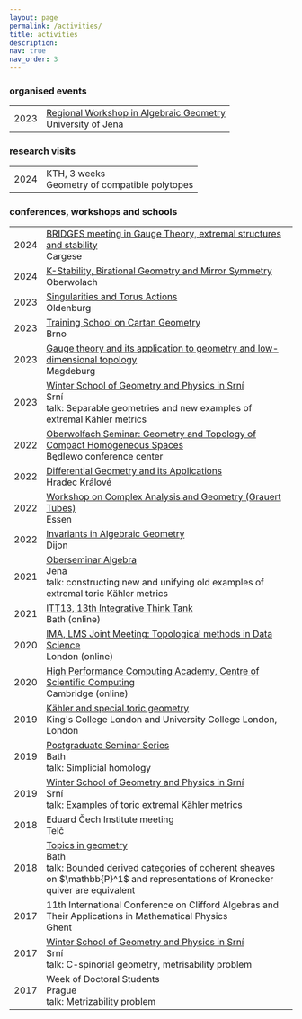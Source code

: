 ```yaml
---
layout: page
permalink: /activities/
title: activities
description: 
nav: true
nav_order: 3
---
```


### organised events

<div class="table-responsive">
<table class="table table-sm table-borderless">
  <tr>
    <td>2023</td>
    <td><a href="https://sites.google.com/view/jena-workshop/">Regional Workshop in Algebraic Geometry</a>
        <br>University of Jena</td>
  </tr>
</table>
</div>

### research visits

<div class="table-responsive">
<table class="table table-sm table-borderless">
  <tr>
    <td>2024</td>
    <td>KTH, 3 weeks<br>Geometry of compatible polytopes</td>
  </tr>
</table>
</div>

### conferences, workshops and schools


<div class="table-responsive">
<table class="table table-sm table-borderless">
  <tr>
    <td>2024</td>
    <td><a href="https://bridges.geotop.ime.unicamp.br">BRIDGES meeting in Gauge Theory, extremal structures and stability</a>
        <br>Cargese</td>
  </tr>
  <tr>
    <td>2024</td>
    <td><a href="https://www.mfo.de/occasion/2412/www_view">K-Stability, Birational Geometry and Mirror Symmetry</a>
        <br>Oberwolach</td>
  </tr>
  <tr>
    <td>2023</td>
    <td><a href="https://uol.de/mathematik/aktuelles/singularities-and-torus-actions">Singularities and Torus Actions</a>
      <br>Oldenburg</td>
  </tr>
  <tr>
    <td>2023</td>
    <td><a href="https://conference.math.muni.cz/cartan/">Training School on Cartan Geometry</a>
      <br>Brno</td>
  </tr>
  <tr>
    <td>2023</td>
    <td><a href="https://sfb-higher-invariants.app.uni-regensburg.de/index.php?title=KFZM-Conference:_Gauge_theory_and_its_application_to_geometry_and_low-dimensional_topology">Gauge theory and its application to geometry and low-dimensional topology</a>
      <br>Magdeburg</td>
  </tr>
  <tr>
    <td>2023</td>
    <td><a href="https://conference.math.muni.cz/srni/">Winter School of Geometry and Physics in Srní</a>
      <br>Srní<br>
      talk: Separable geometries and new examples of extremal Kähler metrics 
  </td>
  </tr>
  <tr>
    <td>2022</td>
    <td><a href="https://www.mfo.de/occasion/2247c/www_view">Oberwolfach Seminar: Geometry and Topology of Compact Homogeneous Spaces</a>
      <br>Będlewo conference center</td>
  </tr>
  <tr>
    <td>2022</td>
    <td><a href="https://prf.uhk.cz/dga2022/index.html">Differential Geometry and its Applications</a>
      <br>Hradec Králové</td>
  </tr>
  <tr>
    <td>2022</td>
    <td><a href="https://grauert-tubes-2022.esaga.net/">Workshop on Complex Analysis and Geometry (Grauert Tubes)</a>
      <br>Essen</td>
  </tr>
  <tr>
    <td>2022</td>
    <td><a href="https://school-iag2020.math.cnrs.fr/">Invariants in Algebraic Geometry</a>
      <br>Dijon</td>
  </tr>
  <tr>
    <td>2021</td>
    <td><a href="https://www.minet.uni-jena.de/algebra/vortraege/vortraege.html#aktuell">Oberseminar Algebra</a>
      <br>Jena<br>talk: constructing new and unifying old examples of extremal toric Kähler metrics
  </td>
  </tr>
  <tr>
    <td>2021</td>
    <td><a href="https://www.bath.ac.uk/announcements/exploring-data-and-diagnosis-online-at-itt13/">ITT13, 13th Integrative Think Tank</a>
      <br>Bath (online)</td>
  </tr>
  <tr>
    <td>2020</td>
    <td><a href="https://www.lms.ac.uk/events/meeting/joint-meeting-ima">IMA, LMS Joint Meeting: Topological methods in Data Science</a>
      <br>London (online)</td>
  </tr>
  <tr>
    <td>2020</td>
    <td><a href="https://www.csc.cam.ac.uk/">High Performance Computing Academy, Centre of Scientific Computing</a>
      <br>Cambridge (online)</td>
  </tr>
  <tr>
    <td>2019</td>
    <td><a href="https://nms.kcl.ac.uk/kael.dixon/toric-conference/">Kähler and special toric geometry</a>
      <br>King's College London and University College London, London</td>
  </tr>
  <tr>
    <td>2019</td>
    <td><a href="https://nms.kcl.ac.uk/kael.dixon/toric-conference/">Postgraduate Seminar Series</a>
      <br>Bath<br>talk: Simplicial homology</td>
  </tr>
  <tr>
    <td>2019</td>
    <td><a href="https://conference.math.muni.cz/srni/">Winter School of Geometry and Physics in Srní</a>
      <br>Srní<br>talk: Examples of toric extremal Kähler metrics</td>
  </tr>
  <tr>
    <td>2018</td>
    <td>Eduard Čech Institute meeting
      <br>Telč</td>
  </tr>
  <tr>
    <td>2018</td>
    <td><a href="https://conference.math.muni.cz/srni/">Topics in geometry</a>
      <br>Bath<br>talk: Bounded derived categories of coherent sheaves on $\mathbb{P}^1$ and representations of Kronecker quiver are equivalent</td>
  </tr>
  <tr>
    <td>2017</td>
    <td>11th International Conference on Clifford Algebras and Their Applications in Mathematical Physics
      <br>Ghent</td>
  </tr>
  <tr>
    <td>2017</td>
    <td><a href="https://conference.math.muni.cz/srni/">Winter School of Geometry and Physics in Srní</a>
      <br>Srní<br>talk: C-spinorial geometry, metrisability problem</td>
  </tr>
  <tr>
    <td>2017</td>
    <td>Week of Doctoral Students
      <br>Prague<br>talk: Metrizability problem</td>
  </tr>
</table>
</div>

  

&nbsp;

&nbsp;

&nbsp;
